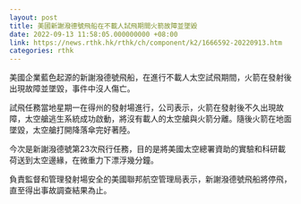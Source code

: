 ```yaml
---
layout: post
title: 美國新謝潑德號飛船在不載人試飛期間火箭故障並墜毀
date: 2022-09-13 11:58:05.000000000 +08:00
link: https://news.rthk.hk/rthk/ch/component/k2/1666592-20220913.htm
categories: rthk
---
```


美國企業藍色起源的新謝潑德號飛船，在進行不載人太空試飛期間，火箭在發射後出現故障並墜毀，事件中沒人傷亡。

試飛任務當地星期一在得州的發射場進行，公司表示，火箭在發射後不久出現故障，太空艙逃生系統成功啟動，將沒有載人的太空艙與火箭分離。隨後火箭在地面墜毀，太空艙打開降落傘完好著陸。

今次是新謝潑德號第23次飛行任務，目的是將美國太空總署資助的實驗和科研載荷送到太空邊緣，在微重力下漂浮幾分鐘。

負責監督和管理發射場安全的美國聯邦航空管理局表示，新謝潑德號飛船將停飛，直至得出事故調查結果為止。
